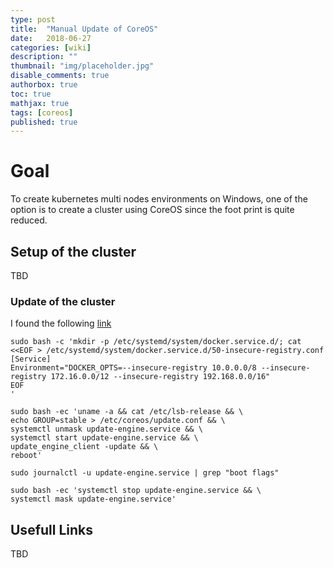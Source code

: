 ```yaml
---
type: post
title:  "Manual Update of CoreOS"
date:   2018-06-27
categories: [wiki]
description: ""
thumbnail: "img/placeholder.jpg"
disable_comments: true
authorbox: true
toc: true
mathjax: true
tags: [coreos]
published: true
---
```


# Goal

To create kubernetes multi nodes environments on Windows, one of the option
is to create a cluster using CoreOS since the foot print is quite reduced.

## Setup of the cluster

TBD

### Update of the cluster

I found the following [link](https://gist.github.com/ianblenke/4256e61a812327416dd9)


~~~
sudo bash -c 'mkdir -p /etc/systemd/system/docker.service.d/; cat <<EOF > /etc/systemd/system/docker.service.d/50-insecure-registry.conf
[Service]
Environment="DOCKER_OPTS=--insecure-registry 10.0.0.0/8 --insecure-registry 172.16.0.0/12 --insecure-registry 192.168.0.0/16"
EOF
'
~~~

~~~
sudo bash -ec 'uname -a && cat /etc/lsb-release && \
echo GROUP=stable > /etc/coreos/update.conf && \
systemctl unmask update-engine.service && \
systemctl start update-engine.service && \
update_engine_client -update && \
reboot'
~~~

~~~
sudo journalctl -u update-engine.service | grep "boot flags"
~~~

~~~
sudo bash -ec 'systemctl stop update-engine.service && \
systemctl mask update-engine.service'
~~~

## Usefull Links

TBD



